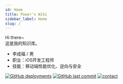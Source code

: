 ```yaml
---
id: Home
title: Power's Wiki
sidebar_label: Home
slug: /
---
```


<!--  一个不会讲故事的攻城狮，算不上一个很酷的产品汪~-->

Hi there~  
这是我的知识库。

- 李成福 / 男
- 职业：iOS开发工程师
- 技能：移动端性能优化、逆向与安全
  

[![GitHub deployments](https://img.shields.io/github/deployments/carppond/Note_Docusaurus/Production?label=Build&style=flat-square)](https://vercel.com/carppond/note-docusaurus/deployments)
[![GitHub last commit](https://img.shields.io/github/last-commit/carppond/Note_Docusaurus?color=FCD734&label=Last%20commit&style=flat-square)](https://github.com/carppond/Note_Docusaurus/commits/main)
[![contact](https://img.shields.io/badge/Contact%20me-here-34ABE0?&style=flat-square)](ContactMe)

<!-- <h6>Power Lin |  <a href="https://beian.miit.gov.cn"> 粤 ICP 备 20014898 号 </a> | Built with Docusaurus</h6> -->
